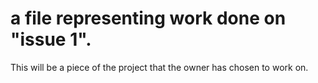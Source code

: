 # a file representing work done on "issue 1". 

This will be a piece of the project that the owner has chosen to work on.
